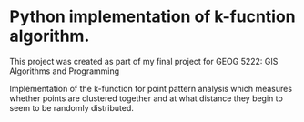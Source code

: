# Python implementation of k-fucntion algorithm. 

This project was created as part of my final project for GEOG 5222: GIS Algorithms and Programming

Implementation of the k-function for point pattern analysis which measures whether points are clustered together and at what distance they begin to seem to be randomly distributed. 

